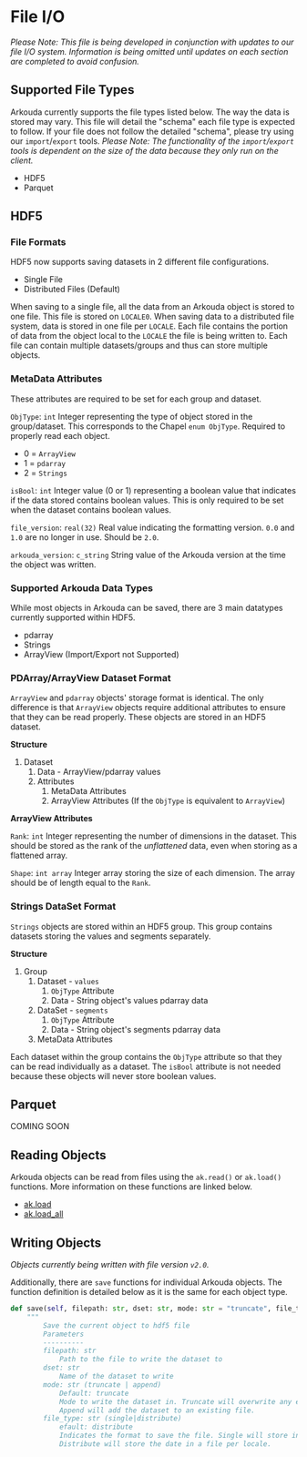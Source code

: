 # File I/O

*Please Note: This file is being developed in conjunction with updates to our file I/O system. Information is being omitted until updates on each section are completed to avoid confusion.*

## Supported File Types

Arkouda currently supports the file types listed below. The way the data is stored may vary. This file will detail the "schema" each file type is expected to follow. If your file does not follow the detailed "schema", please try using our `import`/`export` tools. *Please Note: The functionality of the `import`/`export` tools is dependent on the size of the data because they only run on the client.*

- HDF5
- Parquet

## HDF5

### File Formats

HDF5 now supports saving datasets in 2 different file configurations. 

- Single File
- Distributed Files (Default)

When saving to a single file, all the data from an Arkouda object is stored to one file. This file is stored on `LOCALE0`. When saving data to a distributed file system, data is stored in one file per `LOCALE`. Each file contains the portion of data from the object local to the `LOCALE` the file is being written to. Each file can contain multiple datasets/groups and thus can store multiple objects.

### MetaData Attributes

These attributes are required to be set for each group and dataset.

`ObjType`: `int`
   Integer representing the type of object stored in the group/dataset. This corresponds to the Chapel `enum ObjType`. Required to properly read each object. 

   - 0 = `ArrayView`
   - 1 = `pdarray`
   - 2 = `Strings`

`isBool`: `int`
   Integer value (0 or 1) representing a boolean value that indicates if the data stored contains boolean values. This is only required to be set when the dataset contains boolean values.

`file_version`: `real(32)`
   Real value indicating the formatting version. `0.0` and `1.0` are no longer in use. Should be `2.0`.

`arkouda_version`: `c_string`
   String value of the Arkouda version at the time the object was written.

### Supported Arkouda Data Types

While most objects in Arkouda can be saved, there are 3 main datatypes currently supported within HDF5.

- pdarray
- Strings
- ArrayView (Import/Export not Supported)

### PDArray/ArrayView Dataset Format

`ArrayView` and `pdarray` objects' storage format is identical. The only difference is that `ArrayView` objects require additional attributes to ensure that they can be read properly. These objects are stored in an HDF5 dataset. 

**Structure**

1) Dataset
   1) Data - ArrayView/pdarray values
   2) Attributes
      1) MetaData Attributes
      2) ArrayView Attributes (If the `ObjType` is equivalent to `ArrayView`)

**ArrayView Attributes**

`Rank`: `int` 
   Integer representing the number of dimensions in the dataset. This should be stored as the rank of the *unflattened* data, even when storing as a flattened array.

`Shape`: `int array` Integer array storing the size of each dimension. The array should be of length equal to the `Rank`.

### Strings DataSet Format

`Strings` objects are stored within an HDF5 group. This group contains datasets storing the values and segments separately. 

**Structure**

1) Group
   1) Dataset - `values`
      1) `ObjType` Attribute
      2) Data - String object's values pdarray data
   2) DataSet - `segments`
      1) `ObjType` Attribute
      2) Data - String object's segments pdarray data
   3) MetaData Attributes

Each dataset within the group contains the `ObjType` attribute so that they can be read individually as a dataset. The `isBool` attribute is not needed because these objects will never store boolean values.

## Parquet

COMING SOON

## Reading Objects

Arkouda objects can be read from files using the `ak.read()` or `ak.load()` functions. More information on these functions are linked below.

- [ak.load](https://bears-r-us.github.io/arkouda/usage/IO.html#arkouda.load)
- [ak.load_all](https://bears-r-us.github.io/arkouda/usage/IO.html#arkouda.load_all)

## Writing Objects

*Objects currently being written with file version `v2.0`.*

Additionally, there are `save` functions for individual Arkouda objects. The function definition is detailed below as it is the same for each object type.

```python
def save(self, filepath: str, dset: str, mode: str = "truncate", file_type: str = "distribute")
    """
        Save the current object to hdf5 file
        Parameters
        ----------
        filepath: str
            Path to the file to write the dataset to
        dset: str
            Name of the dataset to write
        mode: str (truncate | append)
            Default: truncate
            Mode to write the dataset in. Truncate will overwrite any existing files.
            Append will add the dataset to an existing file.
        file_type: str (single|distribute)
            efault: distribute
            Indicates the format to save the file. Single will store in a single file.
            Distribute will store the date in a file per locale.
```
